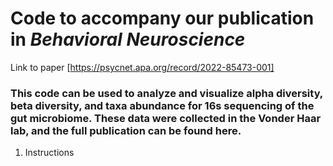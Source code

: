 # Code to accompany our publication in *Behavioral Neuroscience* 
Link to paper [https://psycnet.apa.org/record/2022-85473-001]

### This code can be used to analyze and visualize alpha diversity, beta diversity, and taxa abundance for 16s sequencing of the gut microbiome. These data were collected in the Vonder Haar lab, and the full publication can be found here.



1. Instructions
```

```
